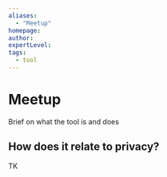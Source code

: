 ```yaml
---
aliases:
  - "Meetup"
homepage: 
author: 
expertLevel: 
tags:
  - tool
---
```

# Meetup

Brief on what the tool is and does 

## How does it relate to privacy?

TK 

